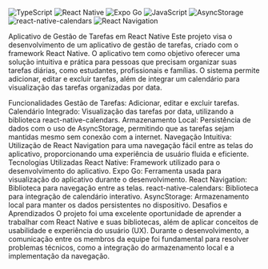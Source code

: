 ![TypeScript](https://img.shields.io/badge/-TypeScript-3178C6?style=for-the-badge&logo=typescript)
![React Native](https://img.shields.io/badge/-React%20Native-20232A?style=for-the-badge&logo=react)
![Expo Go](https://img.shields.io/badge/-Expo%20Go-000000?style=for-the-badge&logo=expo)
![JavaScript](https://img.shields.io/badge/-JavaScript-F7DF1E?style=for-the-badge&logo=javascript)
![AsyncStorage](https://img.shields.io/badge/-AsyncStorage-333333?style=for-the-badge&logo=react)
![react-native-calendars](https://img.shields.io/badge/-react--native--calendars-61dafb?style=for-the-badge&logo=react)
![React Navigation](https://img.shields.io/badge/-React%20Navigation-61dafb?style=for-the-badge&logo=react)





Aplicativo de Gestão de Tarefas em React Native
Este projeto visa o desenvolvimento de um aplicativo de gestão de tarefas, criado com o framework React Native. O aplicativo tem como objetivo oferecer uma solução intuitiva e prática para pessoas que precisam organizar suas tarefas diárias, como estudantes, profissionais e famílias. O sistema permite adicionar, editar e excluir tarefas, além de integrar um calendário para visualização das tarefas organizadas por data.

Funcionalidades
Gestão de Tarefas: Adicionar, editar e excluir tarefas.
Calendário Integrado: Visualização das tarefas por data, utilizando a biblioteca react-native-calendars.
Armazenamento Local: Persistência de dados com o uso de AsyncStorage, permitindo que as tarefas sejam mantidas mesmo sem conexão com a internet.
Navegação Intuitiva: Utilização de React Navigation para uma navegação fácil entre as telas do aplicativo, proporcionando uma experiência de usuário fluida e eficiente.
Tecnologias Utilizadas
React Native: Framework utilizado para o desenvolvimento do aplicativo.
Expo Go: Ferramenta usada para visualização do aplicativo durante o desenvolvimento.
React Navigation: Biblioteca para navegação entre as telas.
react-native-calendars: Biblioteca para integração de calendário interativo.
AsyncStorage: Armazenamento local para manter os dados persistentes no dispositivo.
Desafios e Aprendizados
O projeto foi uma excelente oportunidade de aprender a trabalhar com React Native e suas bibliotecas, além de aplicar conceitos de usabilidade e experiência do usuário (UX). Durante o desenvolvimento, a comunicação entre os membros da equipe foi fundamental para resolver problemas técnicos, como a integração do armazenamento local e a implementação da navegação.
